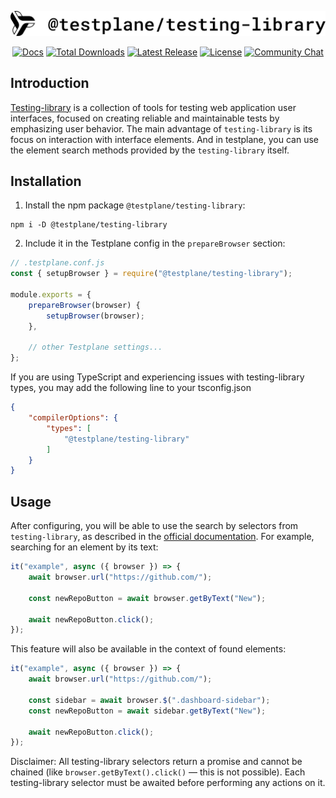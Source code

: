 <p align="center">
    <picture>
        <source media="(prefers-color-scheme: dark)" srcset="./docs/images/logo-light.svg" width="600">
        <source media="(prefers-color-scheme: light)" srcset="./docs/images/logo-dark.svg" width="600">
        <img alt="testplane testing library logo" src="./docs/images/logo-dark.svg" width="600">
    </picture>
</p>

<p align="center">
<a href="https://testplane.io/docs/v8/guides/how-to-add-testing-library/"><img src="https://img.shields.io/badge/Docs-Website-6c47ff" alt="Docs"></a>
    <a href="https://www.npmjs.com/package/@testplane/testing-library"><img src="https://img.shields.io/npm/dt/@testplane/testing-library.svg" alt="Total Downloads"></a>
    <a href="https://www.npmjs.com/package/@testplane/testing-library"><img src="https://img.shields.io/npm/v/@testplane/testing-library.svg" alt="Latest Release"></a>
    <a href="https://github.com/gemini-testing/testplane-testing-library/blob/master/LICENSE"><img src="https://img.shields.io/npm/l/@testplane/testing-library.svg" alt="License"></a>
    <a href="https://t.me/testplane"><img src="https://img.shields.io/badge/community-chat-blue?logo=telegram" alt="Community Chat"></a>
</p>

## Introduction
[Testing-library](https://testing-library.com/) is a collection of tools for testing web application user interfaces, focused on creating reliable and maintainable tests by emphasizing user behavior. The main advantage of `testing-library` is its focus on interaction with interface elements. And in testplane, you can use the element search methods provided by the `testing-library` itself.

## Installation

1. Install the npm package `@testplane/testing-library`:
```shell
npm i -D @testplane/testing-library
```

2. Include it in the Testplane config in the `prepareBrowser` section:
```js
// .testplane.conf.js
const { setupBrowser } = require("@testplane/testing-library");

module.exports = {
    prepareBrowser(browser) {
        setupBrowser(browser);
    },

    // other Testplane settings...
};
```

If you are using TypeScript and experiencing issues with testing-library types, you may add the following line to your tsconfig.json

```json
{
    "compilerOptions": {
        "types": [
            "@testplane/testing-library"
        ]
    }
}
```

## Usage

After configuring, you will be able to use the search by selectors from `testing-library`, as described in the [official documentation](https://testing-library.com/docs/queries/about/). For example, searching for an element by its text:

```js
it("example", async ({ browser }) => {
    await browser.url("https://github.com/");

    const newRepoButton = await browser.getByText("New");

    await newRepoButton.click();
});


```

This feature will also be available in the context of found elements:

```js
it("example", async ({ browser }) => {
    await browser.url("https://github.com/");

    const sidebar = await browser.$(".dashboard-sidebar");
    const newRepoButton = await sidebar.getByText("New");

    await newRepoButton.click();
});
```

Disclaimer:
All testing-library selectors return a promise and cannot be chained (like `browser.getByText().click()` — this is not possible).
Each testing-library selector must be awaited before performing any actions on it.
